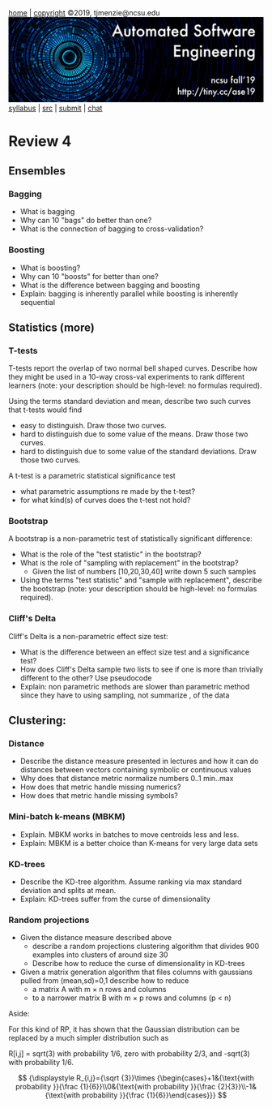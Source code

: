<a name=top>&nbsp;<p> </a>
[home](http://tiny.cc/ase19#top) | 
[copyright](https://github.com/txt/ase19/blob/master/LICENSE.md#top) &copy;2019, tjmenzie&commat;ncsu.edu 
<br> [<img width=900 src="https://raw.githubusercontent.com/txt/ase19/master/etc/img/banner.png">](http://tiny.cc/ase19)<br> 
[syllabus](https://github.com/txt/ase19/blob/master/syllabus.md#top) | 
[src](http://menzies.us/fun) | 
[submit](http://tiny.cc/ase19give) | 
[chat](https://ase19.slack.com/) 


# Review 4


## Ensembles

### Bagging

- What is bagging
- Why can 10 "bags" do better than one?
- What is the connection of bagging to cross-validation?


### Boosting

- What is boosting?
- Why can 10 "boosts" for better than one?
- What is the difference between bagging and boosting
- Explain: bagging is inherently parallel while boosting is inherently sequential

## Statistics (more)


### T-tests

T-tests report the overlap of two normal bell shaped curves.  Describe how they might be used in a 10-way cross-val experiments to rank different learners (note: your description should be high-level: no formulas required).


Using the terms standard deviation and mean, describe two such curves that t-tests would find

- easy to distinguish. Draw those two curves.
- hard to distinguish due to some value of the means. Draw those two curves.
- hard to distinguish due to some value of the standard deviations. Draw those two curves.

A t-test is a parametric statistical significance test
- what parametric assumptions re made by the t-test?
- for what kind(s) of curves does the t-test not hold?

### Bootstrap

A bootstrap is a non-parametric test of statistically significant difference:

- What is the role of the "test statistic" in the bootstrap?
- What is the role of "sampling with replacement" in the bootstrap? 
  - Given the list of numbers [10,20,30,40] write down 5 such samples
- Using the terms "test statistic" and "sample with replacement", describe
  the bootstrap (note: your description should be high-level: no formulas required).

### Cliff's Delta

Cliff's Delta is a non-parametric effect size test:

- What is the difference between an effect size test and a significance test?
- How does Cliff's Delta sample two lists to see if one is more than trivially different to the other? Use  pseudocode
- Explain: non parametric methods are slower than parametric method since they have to using sampling, not summarize , of the data

## Clustering:

### Distance

- Describe the distance measure presented in lectures and how it can do distances between vectors containing symbolic or continuous values
- Why does that distance metric normalize numbers 0..1 min..max
- How does that metric handle missing numerics?
- How does that metric handle missing symbols?

### Mini-batch k-means (MBKM)

- Explain. MBKM works in batches to move centroids less and less.
- Explain: MBKM is a better choice than K-means for  very large data sets 

### KD-trees

- Describe the KD-tree algorithm. Assume ranking via max standard deviation and splits at mean.
- Explain: KD-trees suffer from the curse of dimensionality 

### Random projections

- Given the distance measure described above
    -  describe a random projections clustering algorithm that divides 900 examples into clusters of  around size 30
     - Describe how to reduce the curse of dimensionality in KD-trees
- Given a matrix generation algorithm that files columns with gaussians pulled from (mean,sd)=0,1 describe how to reduce
     - a matrix A with m × n rows and columns
     - to a narrower matrix B with m × p rows and columns (p &lt; n)

Aside:

For this kind of RP, it has shown that the Gaussian distribution can be replaced by a much simpler distribution such as

R[i,j] = sqrt(3) with probability 1/6, zero with probability 2/3, and -sqrt(3) with  probability 1/6.
 
$$
{\displaystyle R_{i,j}={\sqrt {3}}\times {\begin{cases}+1&{\text{with probability }}{\frac {1}{6}}\\0&{\text{with probability }}{\frac {2}{3}}\\-1&{\text{with probability }}{\frac {1}{6}}\end{cases}}}
$$

